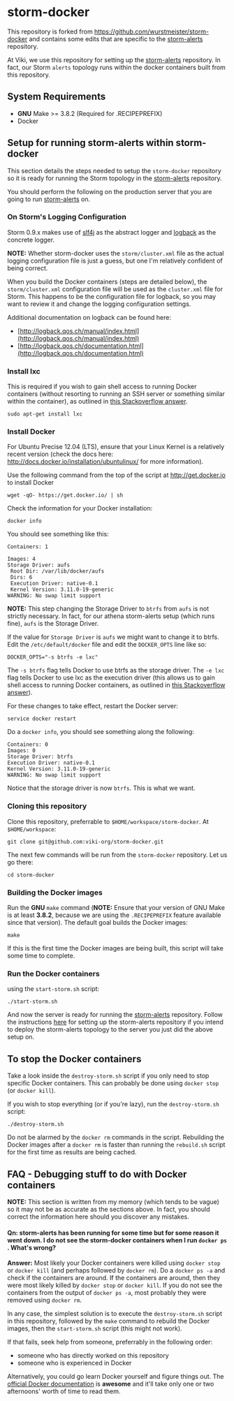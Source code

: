 storm-docker
============

This repository is forked from https://github.com/wurstmeister/storm-docker
and contains some edits that are specific to the
[storm-alerts](https://github.com/viki-org/storm-alerts) repository.

At Viki, we use this repository for setting up the
[storm-alerts](https://github.com/viki-org/storm-alerts) repository.
In fact, our Storm `alerts` topology runs within the docker containers built
from this repository.

## System Requirements

- **GNU** Make >= 3.8.2 (Required for .RECIPEPREFIX)
- Docker

## Setup for running storm-alerts within storm-docker

This section details the steps needed to setup the `storm-docker` repository
so it is ready for running the Storm topology in the
[storm-alerts](https://github.com/viki-org/storm-alerts) repository.

You should perform the following on the production server that you are going
to run [storm-alerts](https://github.com/viki-org/storm-alerts) on.

### On Storm's Logging Configuration

Storm 0.9.x makes use of [slf4j](http://www.slf4j.org/) as the abstract logger
and [logback](http://logback.qos.ch/) as the concrete logger.

**NOTE:** Whether storm-docker uses the `storm/cluster.xml` file as the actual
logging configuration file is just a guess, but one I'm relatively confident of
being correct.

When you build the Docker containers (steps are detailed below), the
`storm/cluster.xml` configuration file will be used as the `cluster.xml` file
for Storm. This happens to be the configuration file for logback, so you may
want to review it and change the logging configuration settings.

Additional documentation on logback can be found here:

- [http://logback.qos.ch/manual/index.html](http://logback.qos.ch/manual/index.html)
- [http://logback.qos.ch/documentation.html](http://logback.qos.ch/documentation.html)

### Install lxc

This is required if you wish to gain shell access to running Docker containers
(without resorting to running an SSH server or something similar within the
container), as outlined in
[this Stackoverflow answer](http://stackoverflow.com/questions/20932357/docker-enter-running-container-with-new-tty).

    sudo apt-get install lxc

### Install Docker

For Ubuntu Precise 12.04 (LTS), ensure that your Linux Kernel is a relatively
recent version (check the docs here:
http://docs.docker.io/installation/ubuntulinux/ for more information).

Use the following command from the top of the script at http://get.docker.io
to install Docker

    wget -qO- https://get.docker.io/ | sh

Check the information for your Docker installation:

    docker info

You should see something like this:

    Containers: 1

    Images: 4
    Storage Driver: aufs
     Root Dir: /var/lib/docker/aufs
     Dirs: 6
     Execution Driver: native-0.1
     Kernel Version: 3.11.0-19-generic
    WARNING: No swap limit support

**NOTE:** This step changing the Storage Driver to `btrfs` from `aufs` is not
strictly necessary. In fact, for our athena storm-alerts setup (which runs
fine), `aufs` is the Storage Driver.

If the value for `Storage Driver` is `aufs` we might want to change it to btrfs.
Edit the `/etc/default/docker` file and edit the `DOCKER_OPTS` line like so:

    DOCKER_OPTS="-s btrfs -e lxc"

The `-s btrfs` flag tells Docker to use btrfs as the storage driver.
The `-e lxc` flag tells Docker to use lxc as the execution driver (this allows
us to gain shell access to running Docker containers, as outlined in
[this Stackoverflow answer](http://stackoverflow.com/questions/20932357/docker-enter-running-container-with-new-tty)).

For these changes to take effect, restart the Docker server:

    service docker restart

Do a `docker info`, you should see something along the following:

    Containers: 0
    Images: 0
    Storage Driver: btrfs
    Execution Driver: native-0.1
    Kernel Version: 3.11.0-19-generic
    WARNING: No swap limit support

Notice that the storage driver is now `btrfs`. This is what we want.

### Cloning this repository

Clone this repository, preferrable to `$HOME/workspace/storm-docker`.
At `$HOME/workspace`:

    git clone git@github.com:viki-org/storm-docker.git

The next few commands will be run from the `storm-docker` repository. Let us
go there:

    cd storm-docker

### Building the Docker images

Run the **GNU** `make` command (**NOTE:** Ensure that your version of GNU Make
is at least **3.8.2**, because we are using the `.RECIPEPREFIX` feature
available since that version). The default goal builds the Docker images:

    make

If this is the first time the Docker images are being built, this script will
take some time to complete.

### Run the Docker containers

using the `start-storm.sh` script:

    ./start-storm.sh

And now the server is ready for running the
[storm-alerts](https://github.com/viki-org/storm-alerts) repository. Follow the
instructions [here](https://github.com/viki-org/storm-alerts) for setting up the
storm-alerts repository if you intend to deploy the storm-alerts topology to the
server you just did the above setup on.

## To stop the Docker containers

Take a look inside the `destroy-storm.sh` script if you only need to stop
specific Docker containers. This can probably be done using `docker stop` (or
`docker kill`).

If you wish to stop everything (or if you're lazy), run the `destroy-storm.sh`
script:

    ./destroy-storm.sh

Do not be alarmed by the `docker rm` commands in the script. Rebuilding the
Docker images after a `docker rm` is faster than running the `rebuild.sh` script
for the first time as results are being cached.

## FAQ - Debugging stuff to do with Docker containers

**NOTE:** This section is written from my memory (which tends to be vague) so it
may not be as accurate as the sections above. In fact, you should correct the
information here should you discover any mistakes.

#### Qn: storm-alerts has been running for some time but for some reason it went down. I do not see the storm-docker containers when I run `docker ps` . What's wrong?

**Answer:** Most likely your Docker containers were killed using `docker stop`
or `docker kill` (and perhaps followed by `docker rm`).
Do a `docker ps -a` and check if the containers are around. If the containers
are around, then they were most likely killed by `docker stop` or `docker kill`.
If you do not see the containers from the output of `docker ps -a`, most
probably they were removed using `docker rm`.

In any case, the simplest solution is to execute the `destroy-storm.sh` script
in this repository, followed by the `make` command to rebuild the Docker images,
then the `start-storm.sh` script (this might not work).

If that fails, seek help from someone, preferrably in the following order:

- someone who has directly worked on this repository
- someone who is experienced in Docker

Alternatively, you could go learn Docker yourself and figure things out.
The [official Docker documentation](http://docs.docker.io/) is **awesome** and
it'll take only one or two afternoons' worth of time to read them.
